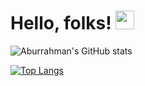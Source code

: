 # Hello, folks! <img src="https://raw.githubusercontent.com/MartinHeinz/MartinHeinz/master/wave.gif" width="30px">


![Aburrahman's GitHub stats](https://github-readme-stats.vercel.app/api?username=abdurrhmanFaid&count_private=true)

[![Top Langs](https://github-readme-stats.vercel.app/api/top-langs/?username=abdurrhmanFaid)](https://github.com/anuraghazra/github-readme-stats)
